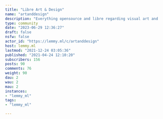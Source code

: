 ```yaml
---
title: "Libre Art & Design" 
name: "artanddesign"
description: "Everything opensource and libre regarding visual art and design!"
type: community
date: "2023-06-29 12:36:27"
draft: false
nsfw: false
actor_id: "https://lemmy.ml/c/artanddesign"
host: lemmy.ml
lastmod: "2021-12-24 03:05:36"
published: "2021-04-24 12:10:20"
subscribers: 156
posts: 90
comments: 76
weight: 90
dau: 2
wau: 2
mau: 2
instances:
- "lemmy_ml"
tags: 
- "lemmy_ml"

---
```

